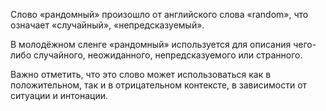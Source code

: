 Слово «рандомный» произошло от английского слова «random», что означает «случайный», «непредсказуемый». 

В молодёжном сленге «рандомный» используется для описания чего-либо случайного, неожиданного, непредсказуемого или странного. 

Важно отметить, что это слово может использоваться как в положительном, так и в отрицательном контексте, в зависимости от ситуации и интонации.
